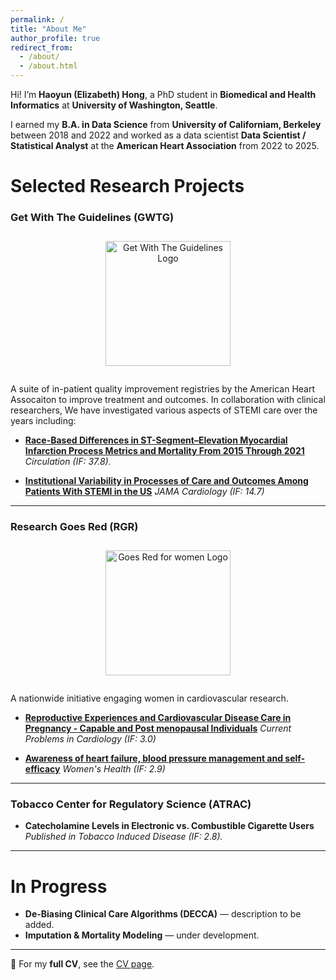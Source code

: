 ```yaml
---
permalink: /
title: "About Me"
author_profile: true
redirect_from: 
  - /about/
  - /about.html
---
```


Hi! I’m **Haoyun (Elizabeth) Hong**, a PhD student in **Biomedical and Health Informatics** at **University of Washington, Seattle**. 

I earned my **B.A. in Data Science** from **University of Californiam, Berkeley** between 2018 and 2022 and worked as a data scientist **Data Scientist / Statistical Analyst** at the **American Heart Association** from 2022 to 2025. 

# Selected Research Projects  
### Get With The Guidelines (GWTG)  
<div style="width:100%; text-align:center; margin: 2em 0;">
<img src="https://www.heart.org/en/-/media/Images/Professional/Quality-Improvement/Get-With-the-Guidelines/GWTGLOGORGBHEXRedBlack.png?h=74&w=400&sc_lang=en" alt="Get With The Guidelines Logo" width="200">
</div>
A suite of in-patient quality improvement registries by the American Heart Assocaiton to improve treatment and outcomes. 
In collaboration with clinical researchers, We have investigated various aspects of STEMI care over the years including: 

- <a href = "https://www.ahajournals.org/doi/full/10.1161/CIRCULATIONAHA.123.065512" target="_blank"><strong> Race-Based Differences in ST-Segment–Elevation Myocardial Infarction Process Metrics and Mortality From 2015 Through 2021 </strong></a> 
  <em>Circulation (IF: 37.8).</em>  

- <a href="https://jamanetwork.com/journals/jamacardiology/article-abstract/2835031" target="_blank"><strong>Institutional Variability in Processes of Care and Outcomes Among Patients With STEMI in the US</strong></a>
  <em>JAMA Cardiology (IF: 14.7)</em>

---

### Research Goes Red (RGR)  
<div style="width:100%; text-align:center; margin: 2em 0;">
<img src="https://www.goredforwomen.org/-/media/Images/Logos/Global-Do-No-Edit/Header/AHA_GRFW_LOGO2.png?h=166&w=216&sc_lang=en&hash=4A9F90F8752A9FA5A0D147FAC7B1A051" alt="Goes Red for women Logo" width="200">
</div>
A nationwide initiative engaging women in cardiovascular research.  

- <a href="https://www.sciencedirect.com/science/article/abs/pii/S0146280623002700" target="_blank"><strong>Reproductive Experiences and Cardiovascular Disease Care in Pregnancy - Capable and Post menopausal Individuals</strong></a>
  <em>Current Problems in Cardiology (IF: 3.0)</em>

- <a href="https://journals.sagepub.com/doi/full/10.1177/17455057241306807" target="_blank"><strong>Awareness of heart failure, blood pressure management and self-efficacy</strong></a>
  <em>Women's Health (IF: 2.9)</em>
---

### Tobacco Center for Regulatory Science (ATRAC)  
- **Catecholamine Levels in Electronic vs. Combustible Cigarette Users**  
  *Published in Tobacco Induced Disease (IF: 2.8).*  

---

# In Progress  

- **De-Biasing Clinical Care Algorithms (DECCA)** — description to be added.  
- **Imputation & Mortality Modeling** — under development.  

---

📄 For my **full CV**, see the [CV page](./cv/).  
